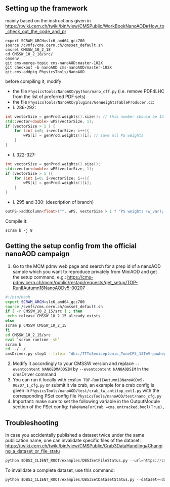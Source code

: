 ## Setting up the framework

mainly based on the instructions given in https://twiki.cern.ch/twiki/bin/view/CMSPublic/WorkBookNanoAOD#How_to_check_out_the_code_and_pr
```
export SCRAM_ARCH=slc6_amd64_gcc700
source /cvmfs/cms.cern.ch/cmsset_default.sh
cmsrel CMSSW_10_2_18
cd CMSSW_10_2_18/src/
cmsenv
git cms-merge-topic cms-nanoAOD:master-102X
git checkout -b nanoAOD cms-nanoAOD/master-102X
git-cms-addpkg PhysicsTools/NanoAOD
```
before compiling it, modify
- the file `PhysicsTools/NanoAOD/python/nano_cff.py` (i.e. remove PDF4LHC from the list of preferred PDF sets)
- the file `PhysicsTools/NanoAOD/plugins/GenWeightsTableProducer.cc`:
 - l. 286-292:
```C++
int vectorSize = genProd.weights().size(); // this number should be 14 (2+12) or 46 (2+12+32)
std::vector<double> wPS(vectorSize, 1);
if (vectorSize > 1 ) {
    for (int i=0; i<vectorSize; i++){
        wPS[i] = genProd.weights()[i]; // save all PS weights
    }
}
```
- l. 322-327:
```C++
int vectorSize = genProd.weights().size();
std::vector<double> wPS(vectorSize, 1);
if (vectorSize > 1 ){
    for (int i=0; i<vectorSize; i++){
        wPS[i] = genProd.weights()[i];
    }
}
```
- l. 295 and 330: (description of branch)
```C++
outPS->addColumn<float>("", wPS, vectorSize > 1 ? "PS weights (w_var); [0] and [1] are central ME weight value and replica; [2] is ISR=0.707 FSR=1; [3] is ISR=1 FSR=0.707; [3] is ISR=1.414 FSR=1; [5] is ISR=1 FSR=1.414; [6] is ISR=0.5 FSR=1; [7] is ISR=1 FSR=0.5; [8] is ISR=2 FSR=1; [9] is ISR=1 FSR=2; [10] is ISR=0.25 FSR=1; [11] is ISR=1 FSR=0.25; [12] is ISR=4 FSR=1; [13] is ISR=1 FSR=4; [14]-[45] are decorrelated PS weights" : "dummy PS weight (1.0) " , nanoaod::FlatTable::FloatColumn, lheWeightPrecision_);
```
Compile it:
```
scram b -j 8
```

## Getting the setup config from the official nanoAOD campaign

1. Go to the MCM pdmv web page and search for a prep id of a nanoAOD sample which you want to reproduce privately from MiniAOD and get the setup command, e.g.: https://cms-pdmv.cern.ch/mcm/public/restapi/requests/get_setup/TOP-RunIIAutumn18NanoAODv5-00207
```bash
#!/bin/bash
export SCRAM_ARCH=slc6_amd64_gcc700
source /cvmfs/cms.cern.ch/cmsset_default.sh
if [ -r CMSSW_10_2_15/src ] ; then 
 echo release CMSSW_10_2_15 already exists
else
scram p CMSSW CMSSW_10_2_15
fi
cd CMSSW_10_2_15/src
eval `scram runtime -sh`
scram b
cd ../../
cmsDriver.py step1 --filein "dbs:/TTToSemiLeptonic_TuneCP5_13TeV-powheg-pythia8/RunIIAutumn18MiniAOD-102X_upgrade2018_realistic_v15_ext3-v2/MINIAODSIM" --fileout file:TOP-RunIIAutumn18NanoAODv5-00207.root --mc --eventcontent NANOEDMAODSIM --datatier NANOAODSIM --conditions 102X_upgrade2018_realistic_v19 --step NANO --nThreads 2 --era Run2_2018,run2_nanoAOD_102Xv1 --python_filename TOP-RunIIAutumn18NanoAODv5-00207_1_cfg.py --no_exec --customise Configuration/DataProcessing/Utils.addMonitoring -n 10000 || exit $? ;
```

2. Modify it accordingly to your CMSSW version and replace `--eventcontent NANOEDMAODSIM` by `--eventcontent NANOAODSIM` in the cmsDriver command
3. You can run it locally with `cmsRun TOP-RunIIAutumn18NanoAODv5-00207_1_cfg.py` or submit it via crab, an example for a crab config is given in `PhysicsTools/nanoAOD/test/crab_tw_antitop_ext1.py` with the corresponding PSet config file `PhysicsTools/nanoAOD/test/nano_cfg.py`
4. Important: make sure to set the following variable in the OutputModule section of the PSet config: `fakeNameForCrab =cms.untracked.bool(True),`

## Troubleshooting

In case you accidentally published a dataset twice under the same publication name, one can invalidate specific files of the dataset: https://twiki.cern.ch/twiki/bin/view/CMSPublic/Crab3DataHandling#Changing_a_dataset_or_file_statu
```python
python $DBS3_CLIENT_ROOT/examples/DBS3SetFileStatus.py --url=https://cmsweb.cern.ch/dbs/prod/phys03/DBSWriter --status=invalid --recursive=False  --files=<LFN>
```
To invalidate a complete dataset, use this command:
```python
python $DBS3_CLIENT_ROOT/examples/DBS3SetDatasetStatus.py --dataset=<datasetname> --url=https://cmsweb.cern.ch/dbs/prod/phys03/DBSWriter --status=INVALID --recursive=False
```

